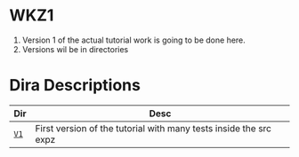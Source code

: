 # WKZ1 

1. Version 1 of the actual tutorial work is going to be done here. 
2. Versions wil be in directories 

# Dira Descriptions

Dir | Desc 
--- | --- 
[`V1`](./V1) | First version of the tutorial with many tests inside the src expz

